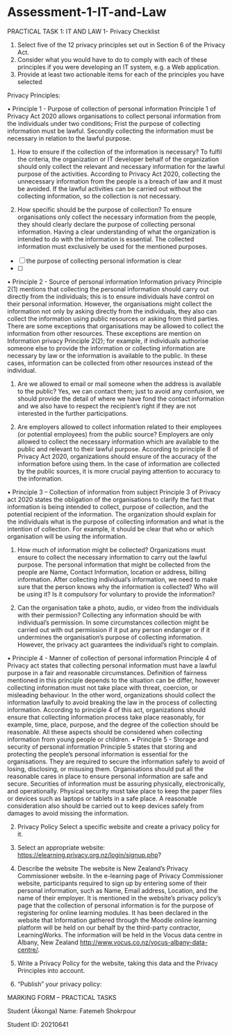 # Assessment-1-IT-and-Law
PRACTICAL TASK 1: IT AND LAW
1-	Privacy Checklist
1.	Select five of the 12 privacy principles set out in Section 6 of the Privacy Act.
2. Consider what you would have to do to comply with each of these principles if you were developing an IT system, e.g. a Web application.
3. Provide at least two actionable items for each of the principles you have selected


Privacy Principles:

•         Principle 1 - Purpose of collection of personal information
Principle 1 of Privacy Act 2020 allows organisations to collect personal information from the individuals under two conditions; Frist the purpose of collecting information must be lawful. Secondly collecting the information must be necessary in relation to the lawful purpose.
1.	How to ensure if the collection of the information is necessary?
To fulfil the criteria, the organization or IT developer behalf of the organization should only collect the relevant and necessary information for the lawful purpose of the activities. According to Privacy Act 2020, collecting the unnecessary information from the people is a breach of law and it must be avoided. If the lawful activities can be carried out without the collecting information, so the collection is not necessary.

2.	How specific should be the purpose of collection?
To ensure organisations only collect the necessary information from the people, they should clearly declare the purpose of collecting personal information. Having a clear understanding of what the organization is intended to do with the information is essential. The collected information must exclusively be used for the mentioned purposes.

<!-- this is so interesting, don't you think? The new law is aimed directly at the Facebooks of the world. Excellent work Fatemeh -->

<!-- we can extract from your above work an action e.g -->
- [ ] the purpose of collecting personal information is clear
- [ ] <!-- keep going if you like -->

•	Principle 2 - Source of personal information 
Information privacy Principle 2(1) mentions that collecting the personal information should carry out directly from the individuals; this is to ensure individuals have control on their personal information.
However, the organisations might collect the information not only by asking directly from the individuals, they also can collect the information using public resources or asking from third parties.
There are some exceptions that organisations may be allowed to collect the information from other resources. These exceptions are mention on Information privacy Principle 2(2); for example, if individuals authorise someone else to provide the information or collecting information are necessary by law or the information is available to the public. In these cases, information can be collected from other resources instead of the individual.
1.	Are we allowed to email or mail someone when the address is available to the public?
Yes, we can contact them; just to avoid any confusion, we should provide the detail of where we have fond the contact information and we also have to respect the recipient’s right if they are not interested in the further participations.

2.	Are employers allowed to collect information related to their employees (or potential employees) from the public source?
Employers are only allowed to collect the necessary information which are available to the public and relevant to their lawful purpose. According to principle 8 of Privacy Act 2020, organizations should ensure of the accuracy of the information before using them. In the case of information are collected by the public sources, it is more crucial paying attention to accuracy to the information.

•	Principle 3 – Collection of information from subject
		Principle 3 of Privacy act 2020 states the obligation of the organisations to clarify the fact that information is being intended to collect, purpose of collection, and the potential recipient of the information. The organization should explain for the individuals what is the purpose of collecting information and what is the intention of collection. For example, it should be clear that who or which organisation will be using the information.
1.	How much of information might be collected?
Organizations must ensure to collect the necessary information to carry out the lawful purpose. The personal information that might be collected from the people are Name, Contact Information, location or address, billing information.
After collecting individual’s information, we need to make sure that the person knows why the information is collected? Who will be using it? Is it compulsory for voluntary to provide the information?

2.	Can the organisation take a photo, audio, or video from the individuals with their permission?
Collecting any information should be with individual’s permission. In some circumstances collection might be carried out with out permission if it put any person endanger or if it undermines the organisation’s purpose of collecting information. However, the privacy act guarantees the individual’s right to complain.

•	Principle 4 - Manner of collection of personal information 
Principle 4 of Privacy act states that collecting personal information must have a lawful purpose in a fair and reasonable circumstances.
Definition of fairness mentioned in this principle depends to the situation can be differ, however collecting information must not take place with threat, coercion, or misleading behaviour.
In the other word, organizations should collect the information lawfully to avoid breaking the law in the process of collecting information.
According to principle 4 of this act, organizations should ensure that collecting information process take place reasonably, for example, time, place, purpose, and the degree of the collection should be reasonable. All these aspects should be considered when collecting information from young people or children.
•	 Principle 5 - Storage and security of personal information 
Principle 5 states that storing and protecting the people’s personal information is essential for the organisations. They are required to secure the information safely to avoid of losing, disclosing, or misusing them. Organisations should put all the reasonable cares in place to ensure personal information are safe and secure.  Securities of information must be assuring physically, electronically, and operationally.
Physical security must take place to keep the paper files or devices such as laptops or tablets in a safe place. A reasonable consideration also should be carried out to keep devices safely from damages to avoid missing the information.   

2. Privacy Policy 
Select a specific website and create a privacy policy for it.
1.	Select an appropriate website:
https://elearning.privacy.org.nz/login/signup.php?
2. Describe the website 
The website is New Zealand’s Privacy Commissioner website. In the e-learning page of Privacy Commissioner website, participants required to sign up by entering some of their personal information, such as Name, Email address, Location, and the name of their employer. It is mentioned in the website’s privacy policy’s page that the collection of personal information is for the purpose of registering for online learning modules. It has been declared in the website that Information gathered through the Moodle online learning platform will be held on our behalf by the third-party contractor, LearningWorks. The information will be held in the Vocus data centre in Albany, New Zealand http://www.vocus.co.nz/vocus-albany-data-centre/. 
3. Write a Privacy Policy for the website, taking this data and the Privacy Principles into account.

4. “Publish” your privacy policy: 


MARKING FORM – PRACTICAL TASKS

Student (Ākonga) Name: Fatemeh Shokrpour

Student ID: 20210641


